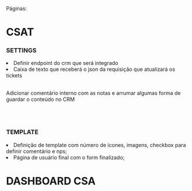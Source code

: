 Páginas:

<h1>CSAT</h1>
<h3>SETTINGS</h3>
<li>Definir endpoint do crm que será integrado</li>
<li>Caixa de texto que receberá o json da requisição que atualizará os tickets</li><br>
  <p>Adicionar comentário interno com as notas e arrumar algumas forma de guardar o conteúdo no CRM</p><br><br>

<h3>TEMPLATE</h3>
<li> Definição de template com número de ícones, imagens, checkbox para definir comentário e nps;</li>
<li> Página de usuário final com o form finalizado;</li>

<h1>DASHBOARD CSA</h1>
